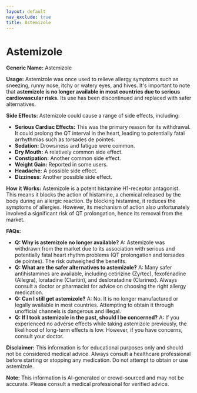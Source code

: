 ```yaml
---
layout: default
nav_exclude: true
title: Astemizole
---
```


# Astemizole

**Generic Name:** Astemizole

**Usage:**  Astemizole was once used to relieve allergy symptoms such as sneezing, runny nose, itchy or watery eyes, and hives.  It's important to note that **astemizole is no longer available in most countries due to serious cardiovascular risks.**  Its use has been discontinued and replaced with safer alternatives.

**Side Effects:**  Astemizole could cause a range of side effects, including:

* **Serious Cardiac Effects:**  This was the primary reason for its withdrawal.  It could prolong the QT interval in the heart, leading to potentially fatal arrhythmias such as torsades de pointes.
* **Sedation:**  Drowsiness and fatigue were common.
* **Dry Mouth:**  A relatively common side effect.
* **Constipation:**  Another common side effect.
* **Weight Gain:** Reported in some users.
* **Headache:**  A possible side effect.
* **Dizziness:**  Another possible side effect.


**How it Works:** Astemizole is a potent histamine H1-receptor antagonist.  This means it blocks the action of histamine, a chemical released by the body during an allergic reaction. By blocking histamine, it reduces the symptoms of allergies.  However, its mechanism of action also unfortunately involved a significant risk of QT prolongation, hence its removal from the market.


**FAQs:**

* **Q: Why is astemizole no longer available?** A:  Astemizole was withdrawn from the market due to its association with serious and potentially fatal heart rhythm problems (QT prolongation and torsades de pointes).  The risk outweighed the benefits.
* **Q: What are the safer alternatives to astemizole?** A:  Many safer antihistamines are available, including cetirizine (Zyrtec), fexofenadine (Allegra), loratadine (Claritin), and desloratadine (Clarinex).  Always consult a doctor or pharmacist for advice on choosing the right allergy medication.
* **Q: Can I still get astemizole?** A:  No. It is no longer manufactured or legally available in most countries.  Attempting to obtain it through unofficial channels is dangerous and illegal.
* **Q:  If I took astemizole in the past, should I be concerned?** A: If you experienced no adverse effects while taking astemizole previously, the likelihood of long-term effects is low. However, if you have concerns, consult your doctor.

**Disclaimer:** This information is for educational purposes only and should not be considered medical advice.  Always consult a healthcare professional before starting or stopping any medication.  Do not attempt to obtain or use astemizole.


**Note:** This information is AI-generated or crowd-sourced and may not be accurate. Please consult a medical professional for verified advice.